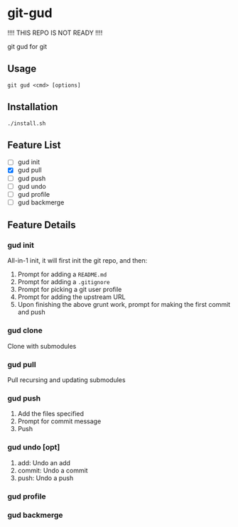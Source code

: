# git-gud

!!!! THIS REPO IS NOT READY !!!!

git gud for git

## Usage
```shell
git gud <cmd> [options]

```

## Installation
```shell
./install.sh
```

## Feature List

- [ ] gud init
- [X] gud pull
- [ ] gud push
- [ ] gud undo
- [ ] gud profile
- [ ] gud backmerge

## Feature Details

### gud init

All-in-1 init, it will first init the git repo, and then:

1. Prompt for adding a `README.md`
2. Prompt for adding a `.gitignore`
3. Prompt for picking a git user profile
4. Prompt for adding the upstream URL
5. Upon finishing the above grunt work, prompt for making the first commit and push

### gud clone

Clone with submodules

### gud pull

Pull recursing and updating submodules

### gud push

1. Add the files specified
2. Prompt for commit message
3. Push

### gud undo [opt]

1. add: Undo an add
2. commit: Undo a commit
3. push: Undo a push


### gud profile


### gud backmerge